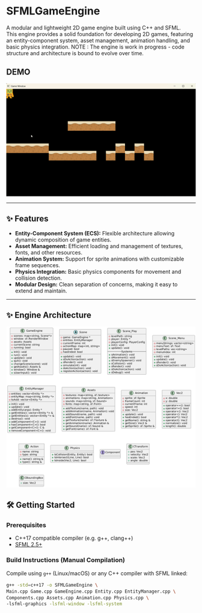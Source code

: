 # SFMLGameEngine

A modular and lightweight 2D game engine built using C++ and SFML.  
This engine provides a solid foundation for developing 2D games, featuring an entity-component system, asset management, animation handling, and basic physics integration.
NOTE : The engine is work in progress - code structure and architecture is bound to evolve over time.

## DEMO 
![Engine Preview](info/Platformer.gif)

---

## ✨ Features

- **Entity-Component System (ECS):** Flexible architecture allowing dynamic composition of game entities.
- **Asset Management:** Efficient loading and management of textures, fonts, and other resources.
- **Animation System:** Support for sprite animations with customizable frame sequences.
- **Physics Integration:** Basic physics components for movement and collision detection.
- **Modular Design:** Clean separation of concerns, making it easy to extend and maintain.

---

## ✨ Engine Architecture
![Engine Architecture](info/EngineArchitecture.png)


## 🛠 Getting Started

### Prerequisites

- C++17 compatible compiler (e.g. g++, clang++)
- [SFML 2.5+](https://www.sfml-dev.org/download.php)

### Build Instructions (Manual Compilation)

Compile using `g++` (Linux/macOS) or any C++ compiler with SFML linked:

```bash
g++ -std=c++17 -o SFMLGameEngine \
Main.cpp Game.cpp GameEngine.cpp Entity.cpp EntityManager.cpp \
Components.cpp Assets.cpp Animation.cpp Physics.cpp \
-lsfml-graphics -lsfml-window -lsfml-system
